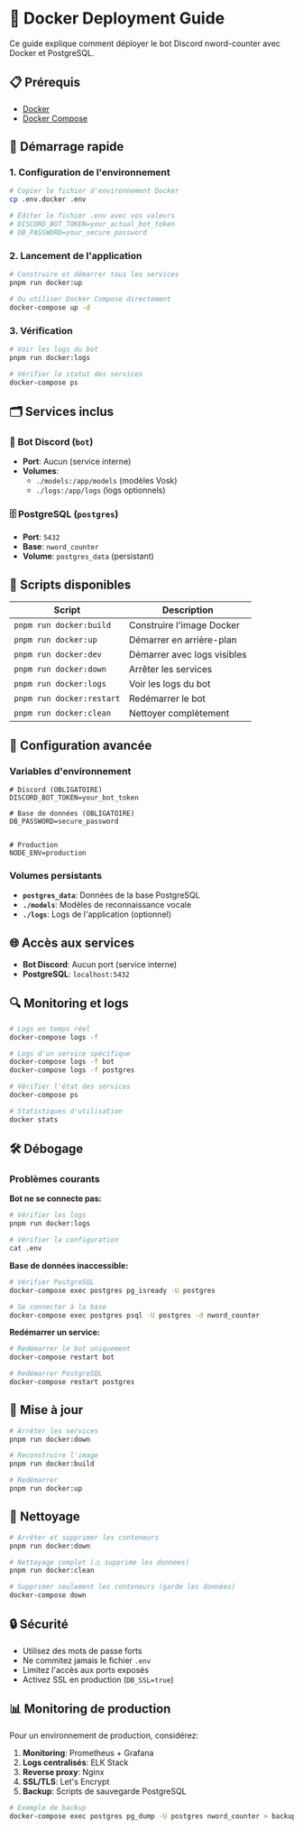 # 🐳 Docker Deployment Guide

Ce guide explique comment déployer le bot Discord nword-counter avec Docker et PostgreSQL.

## 📋 Prérequis

- [Docker](https://docs.docker.com/get-docker/)
- [Docker Compose](https://docs.docker.com/compose/install/)

## 🚀 Démarrage rapide

### 1. Configuration de l'environnement

```bash
# Copier le fichier d'environnement Docker
cp .env.docker .env

# Éditer le fichier .env avec vos valeurs
# DISCORD_BOT_TOKEN=your_actual_bot_token
# DB_PASSWORD=your_secure_password
```

### 2. Lancement de l'application

```bash
# Construire et démarrer tous les services
pnpm run docker:up

# Ou utiliser Docker Compose directement
docker-compose up -d
```

### 3. Vérification

```bash
# Voir les logs du bot
pnpm run docker:logs

# Vérifier le statut des services
docker-compose ps
```

## 🗂️ Services inclus

### 🤖 Bot Discord (`bot`)
- **Port**: Aucun (service interne)
- **Volumes**: 
  - `./models:/app/models` (modèles Vosk)
  - `./logs:/app/logs` (logs optionnels)

### 🗄️ PostgreSQL (`postgres`)
- **Port**: `5432`
- **Base**: `nword_counter`
- **Volume**: `postgres_data` (persistant)


## 📜 Scripts disponibles

| Script | Description |
|--------|-------------|
| `pnpm run docker:build` | Construire l'image Docker |
| `pnpm run docker:up` | Démarrer en arrière-plan |
| `pnpm run docker:dev` | Démarrer avec logs visibles |
| `pnpm run docker:down` | Arrêter les services |
| `pnpm run docker:logs` | Voir les logs du bot |
| `pnpm run docker:restart` | Redémarrer le bot |
| `pnpm run docker:clean` | Nettoyer complètement |

## 🔧 Configuration avancée

### Variables d'environnement

```env
# Discord (OBLIGATOIRE)
DISCORD_BOT_TOKEN=your_bot_token

# Base de données (OBLIGATOIRE)
DB_PASSWORD=secure_password


# Production
NODE_ENV=production
```

### Volumes persistants

- **`postgres_data`**: Données de la base PostgreSQL
- **`./models`**: Modèles de reconnaissance vocale
- **`./logs`**: Logs de l'application (optionnel)

## 🌐 Accès aux services

- **Bot Discord**: Aucun port (service interne)
- **PostgreSQL**: `localhost:5432`

## 🔍 Monitoring et logs

```bash
# Logs en temps réel
docker-compose logs -f

# Logs d'un service spécifique
docker-compose logs -f bot
docker-compose logs -f postgres

# Vérifier l'état des services
docker-compose ps

# Statistiques d'utilisation
docker stats
```

## 🛠️ Débogage

### Problèmes courants

**Bot ne se connecte pas:**
```bash
# Vérifier les logs
pnpm run docker:logs

# Vérifier la configuration
cat .env
```

**Base de données inaccessible:**
```bash
# Vérifier PostgreSQL
docker-compose exec postgres pg_isready -U postgres

# Se connecter à la base
docker-compose exec postgres psql -U postgres -d nword_counter
```

**Redémarrer un service:**
```bash
# Redémarrer le bot uniquement
docker-compose restart bot

# Redémarrer PostgreSQL
docker-compose restart postgres
```

## 🔄 Mise à jour

```bash
# Arrêter les services
pnpm run docker:down

# Reconstruire l'image
pnpm run docker:build

# Redémarrer
pnpm run docker:up
```

## 🧹 Nettoyage

```bash
# Arrêter et supprimer les conteneurs
pnpm run docker:down

# Nettoyage complet (⚠️ supprime les données)
pnpm run docker:clean

# Supprimer seulement les conteneurs (garde les données)
docker-compose down
```

## 🔒 Sécurité

- Utilisez des mots de passe forts
- Ne commitez jamais le fichier `.env`
- Limitez l'accès aux ports exposés
- Activez SSL en production (`DB_SSL=true`)

## 📊 Monitoring de production

Pour un environnement de production, considérez:

1. **Monitoring**: Prometheus + Grafana
2. **Logs centralisés**: ELK Stack
3. **Reverse proxy**: Nginx
4. **SSL/TLS**: Let's Encrypt
5. **Backup**: Scripts de sauvegarde PostgreSQL

```bash
# Exemple de backup
docker-compose exec postgres pg_dump -U postgres nword_counter > backup.sql
```